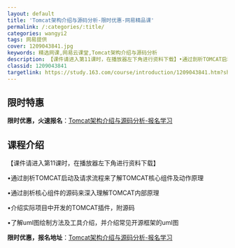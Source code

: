 ```yaml
---
layout: default
title: 'Tomcat架构介绍与源码分析-限时优惠-网易精品课'
permalink: /:categories/:title/
categories: wangyi2
tags: 网易提供
cover: 1209043841.jpg
keywords: 精选网课,网易云课堂,Tomcat架构介绍与源码分析
description: 【课件请进入第11课时，在播放器左下角进行资料下载】•通过剖析TOMCAT启动及请求流程来了解TOMCAT核心组件及动作
classid: 1209043841
targetlink: https://study.163.com/course/introduction/1209043841.htm?share=1&shareId=1025206652&utm_campaign=share&utm_medium=iphoneShare&utm_source=&utm_u=1025206652
---
```


## 限时特惠

**限时优惠，火速报名**：[Tomcat架构介绍与源码分析-报名学习](https://study.163.com/course/introduction/1209043841.htm?share=1&shareId=1025206652&utm_campaign=share&utm_medium=iphoneShare&utm_source=&utm_u=1025206652)

## 课程介绍

【课件请进入第11课时，在播放器左下角进行资料下载】

•通过剖析TOMCAT启动及请求流程来了解TOMCAT核心组件及动作原理 

•通过剖析核心组件的源码来深入理解TOMCAT内部原理

•介绍实际项目中开发的TOMCAT插件，附源码

•了解uml图绘制方法及工具介绍，并介绍常见开源框架的uml图

**限时优惠，报名地址**：[Tomcat架构介绍与源码分析-报名学习](https://study.163.com/course/introduction/1209043841.htm?share=1&shareId=1025206652&utm_campaign=share&utm_medium=iphoneShare&utm_source=&utm_u=1025206652)

